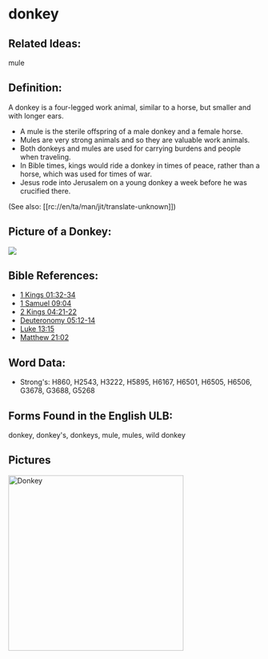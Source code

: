 # donkey

## Related Ideas:

mule


## Definition:

A donkey is a four-legged work animal, similar to a horse, but smaller and with longer ears.

* A mule is the sterile offspring of a male donkey and a female horse.
* Mules are very strong animals and so they are valuable work animals.
* Both donkeys and mules are used for carrying burdens and people when traveling.
* In Bible times, kings would ride a donkey in times of peace, rather than a horse, which was used for times of war.
* Jesus rode into Jerusalem on a young donkey a week before he was crucified there.

(See also: [[rc://en/ta/man/jit/translate-unknown]])

## Picture of a Donkey:

<a href="https://content.bibletranslationtools.org/WycliffeAssociates/en_tw/raw/branch/master/PNGs/d/Donkey.png"><img src="https://content.bibletranslationtools.org/WycliffeAssociates/en_tw/raw/branch/master/PNGs/d/Donkey.png" ></a>

## Bible References:

* [1 Kings 01:32-34](rc://en/tn/help/1ki/01/32)
* [1 Samuel 09:04](rc://en/tn/help/1sa/09/04)
* [2 Kings 04:21-22](rc://en/tn/help/2ki/04/21)
* [Deuteronomy 05:12-14](rc://en/tn/help/deu/05/12)
* [Luke 13:15](rc://en/tn/help/luk/13/15)
* [Matthew 21:02](rc://en/tn/help/mat/21/02)

## Word Data:

* Strong's: H860, H2543, H3222, H5895, H6167, H6501, H6505, H6506, G3678, G3688, G5268

## Forms Found in the English ULB:

donkey, donkey's, donkeys, mule, mules, wild donkey

## Pictures

<a href="https://content.bibletranslationtools.org/WycliffeAssociates/en_tw/raw/branch/master/PNGs/d/Donkey_line.jpg"><img src="https://content.bibletranslationtools.org/WycliffeAssociates/en_tw/raw/branch/master/PNGs/d/Donkey_line.jpg" alt="Donkey" width="350"></a>


